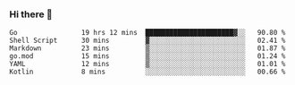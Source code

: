 ### Hi there 👋

<!--
**yeya24/yeya24** is a ✨ _special_ ✨ repository because its `README.md` (this file) appears on your GitHub profile.

Here are some ideas to get you started:

- 🔭 I’m currently working on ...
- 🌱 I’m currently learning ...
- 👯 I’m looking to collaborate on ...
- 🤔 I’m looking for help with ...
- 💬 Ask me about ...
- 📫 How to reach me: ...
- 😄 Pronouns: ...
- ⚡ Fun fact: ...
-->

<!--START_SECTION:waka-->

```text
Go                19 hrs 12 mins  ██████████████████████▓░░   90.80 %
Shell Script      30 mins         ▓░░░░░░░░░░░░░░░░░░░░░░░░   02.41 %
Markdown          23 mins         ▒░░░░░░░░░░░░░░░░░░░░░░░░   01.87 %
go.mod            15 mins         ▒░░░░░░░░░░░░░░░░░░░░░░░░   01.24 %
YAML              12 mins         ▒░░░░░░░░░░░░░░░░░░░░░░░░   01.01 %
Kotlin            8 mins          ░░░░░░░░░░░░░░░░░░░░░░░░░   00.66 %
```

<!--END_SECTION:waka-->

